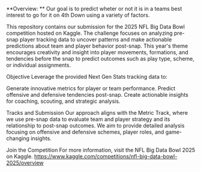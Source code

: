 **Overview: **
Our goal is to predict wheter or not it is in a teams best interest to go for it on 4th Down using a variety of factors. 


This repository contains our submission for the 2025 NFL Big Data Bowl competition hosted on Kaggle. The challenge focuses on analyzing pre-snap player tracking data to uncover patterns and make actionable predictions about team and player behavior post-snap. This year's theme encourages creativity and insight into player movements, formations, and tendencies before the snap to predict outcomes such as play type, scheme, or individual assignments.

Objective
Leverage the provided Next Gen Stats tracking data to:

Generate innovative metrics for player or team performance.
Predict offensive and defensive tendencies post-snap.
Create actionable insights for coaching, scouting, and strategic analysis.

Tracks and Submission
Our approach aligns with the Metric Track, where we use pre-snap data to evaluate team and player strategy and its relationship to post-snap outcomes. We aim to provide detailed analysis focusing on offensive and defensive schemes, player roles, and game-changing insights.

Join the Competition
For more information, visit the NFL Big Data Bowl 2025 on Kaggle.
https://www.kaggle.com/competitions/nfl-big-data-bowl-2025/overview
